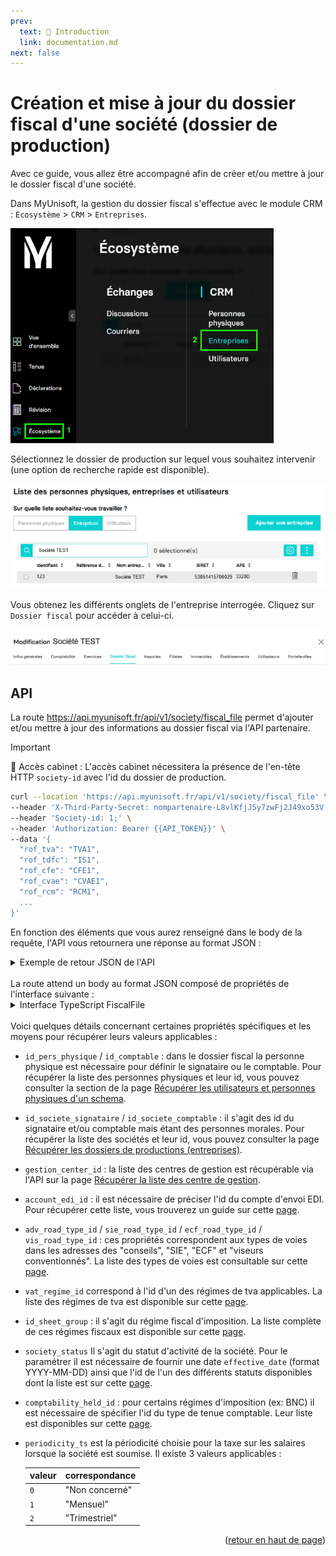 ```yaml
---
prev:
  text: 🐤 Introduction
  link: documentation.md
next: false
---
```


<span id="readme-top"></span>

# Création et mise à jour du dossier fiscal d'une société (dossier de production)

Avec ce guide, vous allez être accompagné afin de créer et/ou mettre à jour le dossier fiscal d'une société.

Dans MyUnisoft, la gestion du dossier fiscal s'effectue avec le module CRM : `Ecosystème` > `CRM` > `Entreprises`.

![Aperçu menu ecosysteme crm entreprise](../../images/ecosysteme_crm_entreprises.png)

Sélectionnez le dossier de production sur lequel vous souhaitez intervenir (une option de recherche rapide est disponible).

![Aperçu liste des entreprises](../../images/liste_entreprises.png)

Vous obtenez les différents onglets de l'entreprise interrogée. Cliquez sur `Dossier fiscal` pour accéder à celui-ci.

![Aperçu menu dossier fiscal](../../images/modif_dossier.png)

## API

La route <https://api.myunisoft.fr/api/v1/society/fiscal_file> permet d'ajouter et/ou mettre à jour des informations au dossier fiscal via l'API partenaire.

> [!IMPORTANT]
> 🔹 Accès cabinet : L'accès cabinet nécessitera la présence de l'en-tête HTTP `society-id` avec l'id du dossier de production.

```bash
curl --location 'https://api.myunisoft.fr/api/v1/society/fiscal_file' \
--header 'X-Third-Party-Secret: nompartenaire-L8vlKfjJ5y7zwFj2J49xo53V' \
--header 'Society-id: 1;' \
--header 'Authorization: Bearer {{API_TOKEN}}' \
--data '{
  "rof_tva": "TVA1",
  "rof_tdfc": "IS1",
  "rof_cfe": "CFE1",
  "rof_cvae": "CVAE1",
  "rof_rcm": "RCM1",
  ...
}'
```

En fonction des éléments que vous aurez renseigné dans le body de la requête, l'API vous retournera une réponse au format JSON :

<details class="details custom-block"><summary>Exemple de retour JSON de l'API</summary>

```json
{
  "rof_tva": "TVA1",
  "rof_tdfc": "IS1",
  "rof_cfe": "CFE1",
  "rof_cvae": "CVAE1",
  "rof_rcm": "RCM1",
  "rof_groupe": "",
  "acompte_pro_mens": false,
  "exercice_declaration": false,
  "tva_intraco": "FR45530514157",
  "due_date_tva": 21,
  "adherent_code": "",
  "mono_etab": false,
  "close_entries_VAT": false,
  "mail_liasse": "",
  "fiscal_integration": false,
  "head_group_if": false,
  "start_date_if": "",
  "end_date_if": "",
  "adv_legal_form_id": "SARL",
  "adv_name": "Groupe conseil",
  "adv_name_2": "",
  "adv_phone_number": "+33112134567",
  "adv_address_number": "10",
  "adv_street_name": "du Boulevard",
  "adv_postal_code": "75000",
  "adv_city": "PARIS",
  "adv_country": "FRANCE",
  "ecf_legal_form_id": "EURL",
  "ecf_siren": "",
  "ecf_name": "Prestataire",
  "ecf_name_2": "",
  "ecf_address_number": "",
  "ecf_street_name": "de la corniche",
  "ecf_postal_code": "75000",
  "ecf_city": "PARIS",
  "ecf_country": "FRANCE",
  "sie_address_number": "8",
  "sie_street_name": "de l'impasse",
  "sie_name": "SIE de Paris",
  "sie_postal_code": "75000",
  "sie_city": "PARIS",
  "sie_country": "FRANCE",
  "vis_name": "",
  "vis_agreement_number": "",
  "vis_viseur": true,
  "vis_address_number": "",
  "vis_street_name": "",
  "vis_postal_code": "",
  "vis_city": "",
  "vis_country": "",
  "id_pers_physique": null,
  "id_societe_signataire": null,
  "id_societe_comptable": null,
  "fiscal_decl_by_firm": true,
  "id_comptable": 0,
  "assujetti_unique": false,
  "siren_assujetti_unique": "",
  "rof_ts": "",
  "periodicity_ts": 0,
  "holding_name": "",
  "adv_forme_juridique": {
    "id": 1,
    "code": "SARL",
    "label": "Société à Responsabilité Limitée",
    "code_edi": "SRL"
  },
  "ecf_forme_juridique": {
    "id": 4,
    "code": "EURL",
    "label": "Entreprise Unipersonnelle à Responsabilité Limitée",
    "code_edi": "ERL"
  },
  "adv_road_type": {
    "id": 1,
    "label": "Allée",
    "value": "Allée"
  },
  "ecf_road_type": {
    "id": 3,
    "label": "Boulevard",
    "value": "Boulevard"
  },
  "sie_road_type": {
    "id": 2,
    "label": "Avenue",
    "value": "Avenue"
  },
  "sheet_group": {
    "id": 2,
    "label": "IS-BIC-Normal",
    "value": "ISBICN",
    "id_bilan": 1,
    "regime_impot": true,
    "id_regime_impot": 1
  },
  "vat_regime": {
    "id": 4,
    "label": "Réel Normal Mensuel",
    "value": "M"
  },
  "gestion_center": {
    "id": 7,
    "label": "CGA83",
    "value": "CGA83"
  },
  "info_bnc": {
    "info_bnc_id": 1982,
    "membership_year": null,
    "activity_code_pm": null
  },
  "society_status": {
    "id": 1,
    "label": "En activité",
    "value": "En activité",
    "effective_date": "2023-09-14"
  }
}
```

</details>

<br>
La route attend un body au format JSON composé de propriétés de l'interface suivante :

<details class="details custom-block"><summary>Interface TypeScript FiscalFile</summary>

```ts
export interface FiscalFile {
  rof_tva: string,
  rof_tdfc: string,
  rof_cfe: string,
  rof_cvae: string,
  rof_rcm: string,
  rof_groupe: string,
  acompte_pro_mens: boolean,
  exercice_declaration: boolean,
  tva_intraco: string,
  due_date_tva: number,
  adherent_code: string,
  mono_etab: boolean,
  close_entries_VAT: boolean,
  mail_liasse: string,
  fiscal_integration: boolean,
  head_group_if: boolean,
  start_date_if: string,
  end_date_if: string,
  adv_forme_juridique_id: number,
  adv_name: string,
  adv_name_2: string,
  adv_phone_number: string,
  adv_address_number: string,
  adv_street_name: string,
  adv_postal_code: string,
  adv_city: string,
  adv_country: string,
  ecf_forme_juridique_id: number,
  ecf_siren: string,
  ecf_name: string,
  ecf_name_2: string,
  ecf_address_number: string,
  ecf_street_name: string,
  ecf_postal_code: string,
  ecf_city: string,
  ecf_country: string,
  sie_address_number: string,
  sie_street_name: string,
  sie_name: string,
  sie_postal_code: string,
  sie_city: string,
  sie_country: string,
  vis_name: string,
  vis_agreement_number: string,
  vis_viseur: boolean,
  vis_address_number: string,
  vis_street_name: string,
  vis_postal_code: string,
  vis_city: string,
  vis_country: string,
  id_pers_physique: number,
  id_societe_signataire: number,
  id_societe_comptable: number,
  fiscal_decl_by_firm: boolean,
  id_comptable: number,
  assujetti_unique: boolean,
  siren_assujetti_unique: string,
  rof_ts: string,
  periodicity_ts: number,
  holding_name: string,
  adv_road_type_id: number,
  sie_road_type_id: number,
  ecf_road_type_id: number,
  vis_road_type_id: number,
  id_sheet_group: number,
  vat_regime_id: number,
  gestion_center_id: number,
  account_edi_id: number,
  info_bnc: {
    membership_year: string,
    activity_code_pm: string,
    comptability_held_id: number
  },
  society_status: {
    id: number,
    effective_date: string
  }
}
```

</details>

<br>
Voici quelques détails concernant certaines propriétés spécifiques et les moyens pour récupérer leurs valeurs applicables :

- `id_pers_physique` / `id_comptable` : dans le dossier fiscal la personne physique est nécessaire pour définir le signataire ou le comptable. Pour récupérer la liste des personnes physiques et leur id, vous pouvez consulter la section de la page [Récupérer les utilisateurs et personnes physiques d'un schema](./users.md).
- `id_societe_signataire` / `id_societe_comptable` : il s'agit des id du signataire et/ou comptable mais étant des personnes morales. Pour récupérer la liste des sociétés et leur id, vous pouvez consulter la page [Récupérer les dossiers de productions (entreprises)](../society.md).
- `gestion_center_id` : la liste des centres de gestion est récupérable via l'API sur la page [Récupérer la liste des centre de gestion](./gestion_center.md).
- `account_edi_id` : il est nécessaire de préciser l'id du compte d'envoi EDI. Pour récupérer cette liste, vous trouverez un guide sur cette [page](./compte_edi.md).
- `adv_road_type_id` / `sie_road_type_id` / `ecf_road_type_id` / `vis_road_type_id` : ces propriétés correspondent aux types de voies dans les adresses des "conseils", "SIE", "ECF" et "viseurs conventionnés". La liste des types de voies est consultable sur cette [page](../specs/road_types.md).
- `vat_regime_id` correspond à l'id d'un des régimes de tva applicables. La liste des régimes de tva est disponible sur cette [page](../specs/vat_regimes.md).
- `id_sheet_group` : il s'agit du régime fiscal d'imposition. La liste complète de ces régimes fiscaux est disponible sur cette [page](../specs/sheet_groups.md).
- `society_status` Il s'agit du statut d'activité de la société. Pour le paramétrer il est nécessaire de fournir une date `effective_date` (format YYYY-MM-DD) ainsi que l'id de l'un des différents statuts disponibles dont la liste est sur cette [page](../specs/society_status.md).
- `comptability_held_id` : pour certains régimes d'imposition (ex: BNC) il est nécessaire de spécifier l'id du type de tenue comptable. Leur liste est disponibles sur cette [page](../specs/comptability_held.md).
- `periodicity_ts` est la périodicité choisie pour la taxe sur les salaires lorsque la société est soumise. Il existe 3 valeurs applicables :

  | valeur | correspondance |
  | --- | --- |
  | `0` | "Non concerné" |
  | `1` | "Mensuel" |
  | `2` | "Trimestriel" |

<p align="right">(<a href="#readme-top">retour en haut de page</a>)</p>
